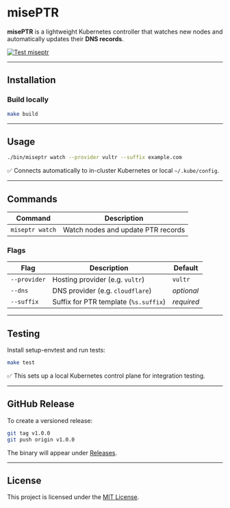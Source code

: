 # misePTR

**misePTR** is a lightweight Kubernetes controller that watches new nodes and automatically updates their **DNS records**.

[![Test miseptr](https://github.com/vulnebify/miseptr/actions/workflows/test.yaml/badge.svg)](https://github.com/vulnebify/miseptr/actions/workflows/test.yaml)

---

## Installation

### Build locally

```bash
make build
```

---

## Usage

```bash
./bin/miseptr watch --provider vultr --suffix example.com
```

✅ Connects automatically to in-cluster Kubernetes or local `~/.kube/config`.

---

## Commands

| Command                | Description                                |
|-------------------------|--------------------------------------------|
| `miseptr watch`    | Watch nodes and update PTR records         |


### Flags

| Flag         | Description                           | Default    |
|--------------|---------------------------------------|------------|
| `--provider` | Hosting provider (e.g. `vultr`)       | `vultr`    |
| `--dns`      | DNS provider (e.g. `cloudflare`)      | *optional* |
| `--suffix`   | Suffix for PTR template (`%s.suffix`) | *required* |

---

## Testing

Install setup-envtest and run tests:

```bash
make test
```

✅ This sets up a local Kubernetes control plane for integration testing.

---

## GitHub Release

To create a versioned release:

```bash
git tag v1.0.0
git push origin v1.0.0
```

The binary will appear under [Releases](../../releases).

---

## License

This project is licensed under the [MIT License](./LICENSE).
